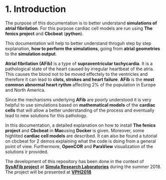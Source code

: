 # 1. Introduction

The purpose of this documentation is to better understand **simulations of atrial fibrilation**. For this purpose cardiac cell models are run using **The fenics project** and **Cbcbeat** (**python**). 

This documentation will help to better understand throguh step by step explanation, **how to perform the simulations**, going from **atrial geometries** to the **simulation output**. 

**Atrial fibrilation (AFib)**  is a  type of **supraventricular tachycardia**. It is a pathological state of the heart caused by irregular heartbeat of the atria. This causes the blood not to be moved effectely to the ventricles and therefore it can lead to **clots, strokes and heart failure**. **AFib** is the **most common abnormal heart rythm** affecting 2% of the population in Europe and North America. 

Since the mechanisms underlying **AFib** are poorly understood it is very helpful to use simulations based on **mathematical models** of the **cardiac cells** that will allow a better understanding of the process and eventually lead to new solutions for this pathology. 

In this documentation, a detailed explanation on how to install **The fenics project** and **Cbcbeat** in **Mac**using **Docker** is given. Moreover, some highlited **cardiac cell models** are described. It can also be found a tutorial on cbcbeat for 2 demos explaining what the code is doing from a general point of view. Furthermore, **OpenCOR** and **ParaView** visualization of the solutions ir provided. 

The development of this repository has been done in the context of [**SysAFib project**](https://www.simula.no/research/projects/sysafib-systems-medicine-diagnosis-and-stratification-atrial-fibrillation) at [**Simula Research Laboratories**](https://www.simula.no/) during the summer 2018. The project will be presented at [**VPH2018**](http://vph-conference.org/)








